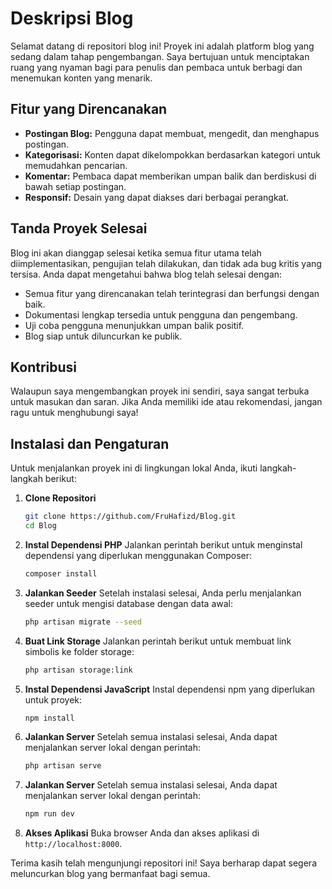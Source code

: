 # Deskripsi Blog

Selamat datang di repositori blog ini! Proyek ini adalah platform blog yang sedang dalam tahap pengembangan. Saya bertujuan untuk menciptakan ruang yang nyaman bagi para penulis dan pembaca untuk berbagi dan menemukan konten yang menarik.

## Fitur yang Direncanakan
- **Postingan Blog:** Pengguna dapat membuat, mengedit, dan menghapus postingan.
- **Kategorisasi:** Konten dapat dikelompokkan berdasarkan kategori untuk memudahkan pencarian.
- **Komentar:** Pembaca dapat memberikan umpan balik dan berdiskusi di bawah setiap postingan.
- **Responsif:** Desain yang dapat diakses dari berbagai perangkat.


## Tanda Proyek Selesai
Blog ini akan dianggap selesai ketika semua fitur utama telah diimplementasikan, pengujian telah dilakukan, dan tidak ada bug kritis yang tersisa. Anda dapat mengetahui bahwa blog telah selesai dengan:
- Semua fitur yang direncanakan telah terintegrasi dan berfungsi dengan baik.
- Dokumentasi lengkap tersedia untuk pengguna dan pengembang.
- Uji coba pengguna menunjukkan umpan balik positif.
- Blog siap untuk diluncurkan ke publik.

## Kontribusi
Walaupun saya mengembangkan proyek ini sendiri, saya sangat terbuka untuk masukan dan saran. Jika Anda memiliki ide atau rekomendasi, jangan ragu untuk menghubungi saya!

## Instalasi dan Pengaturan

Untuk menjalankan proyek ini di lingkungan lokal Anda, ikuti langkah-langkah berikut:

1. **Clone Repositori**
   ```bash
   git clone https://github.com/FruHafizd/Blog.git
   cd Blog
   ```

2. **Instal Dependensi PHP**
   Jalankan perintah berikut untuk menginstal dependensi yang diperlukan menggunakan Composer:
   ```bash
   composer install
   ```

3. **Jalankan Seeder**
   Setelah instalasi selesai, Anda perlu menjalankan seeder untuk mengisi database dengan data awal:
   ```bash
   php artisan migrate --seed
   ```

4. **Buat Link Storage**
   Jalankan perintah berikut untuk membuat link simbolis ke folder storage:
   ```bash
   php artisan storage:link
   ```

5. **Instal Dependensi JavaScript**
   Instal dependensi npm yang diperlukan untuk proyek:
   ```bash
   npm install
   ```

6. **Jalankan Server**
   Setelah semua instalasi selesai, Anda dapat menjalankan server lokal dengan perintah:
   ```bash
   php artisan serve
   ```
   
7. **Jalankan Server**
   Setelah semua instalasi selesai, Anda dapat menjalankan server lokal dengan perintah:
   ```bash
   npm run dev
   ```

8. **Akses Aplikasi**
   Buka browser Anda dan akses aplikasi di `http://localhost:8000`.

Terima kasih telah mengunjungi repositori ini! Saya berharap dapat segera meluncurkan blog yang bermanfaat bagi semua.
